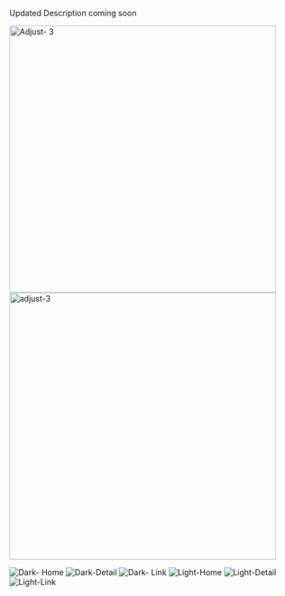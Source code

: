 Updated Description coming soon



<img width="473" alt="Adjust- 3" src="https://github.com/SpightJA/AppleFrameworksApp/assets/43256781/3bd0df48-b654-4b4a-b274-0dae19e3603d">
<img width="473" alt="adjust-3" src="https://github.com/SpightJA/AppleFrameworksApp/assets/43256781/f6f2524c-19ed-44a9-8808-df07242d1f09">


![Dark- Home](https://github.com/SpightJA/AppleFrameworksApp/assets/43256781/98fdfa34-363d-4f77-9459-b41878aa4c11)
![Dark-Detail](https://github.com/SpightJA/AppleFrameworksApp/assets/43256781/e358add7-315d-4726-9a74-d9ce373df067)
![Dark- Link ](https://github.com/SpightJA/AppleFrameworksApp/assets/43256781/ebebf1c6-cb82-4683-a1ad-aed25081a080)
![Light-Home](https://github.com/SpightJA/AppleFrameworksApp/assets/43256781/2b8f22e3-bdde-47d5-bfe2-101bd8e10e20)
![Light-Detail](https://github.com/SpightJA/AppleFrameworksApp/assets/43256781/8d9eed09-a41a-450b-be93-ed1df0372a8c)
![Light-Link](https://github.com/SpightJA/AppleFrameworksApp/assets/43256781/ecb7e6ce-2d59-4e38-806c-4cfc87517267)
